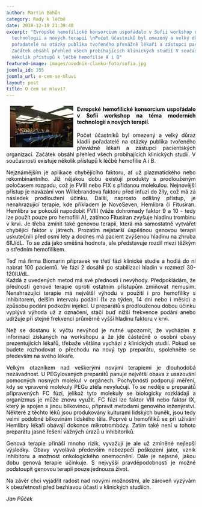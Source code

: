 ```yaml
---
author: Martin Bohůn
category: Rady k léčbě
date: 2018-12-19 21:39:48
excerpt: "Evropské hemofilické konsorcium uspořádalo v Sofii workshop na téma moderních
  technologií a nových terapií \nPočet účastníků byl omezený a velký důraz kladli
  pořadatelé na otázky publika tvořeného převážně lékaři a zástupci pacientských organizací
  Začátek obsáhl přehled všech probíhajících klinických studií V současnosti existuje
  několik přístupů k léčbě hemofilie A i B"
featured-image: images/uvodnik-clanku-foto/sofia.jpg
joomla_id: 355
joomla_url: o-cem-se-mluvi
layout: post
title: O čem se mluví?
---
```


<h4 style="text-align: justify;"><img src="images/uvodnik-clanku-foto/sofia.jpg" border="0" width="168" height="110" style="float: left; margin-left: 10px; margin-right: 10px;" /><span style="color: #000000;">Evropské hemofilické konsorcium uspořádalo v Sofii workshop na téma moderních technologií a nových terapií. </span></h4>
<p style="text-align: justify;"><span style="color: #000000;">Počet účastníků byl omezený a velký důraz kladli pořadatelé na otázky publika tvořeného převážně lékaři a zástupci pacientských organizací. Začátek obsáhl přehled všech probíhajících klinických studií. V současnosti existuje několik přístupů k léčbě hemofilie A i B.</span></p>

<p style="text-align: justify;"><span style="color: #000000;">Nejznámějším je aplikace chybějícího faktoru, ať už plazmatického nebo rekombinantního. Již nějakou dobu existují produkty s prodlouženým poločasem rozpadu, což je FVIII nebo FIX s přidanou molekulou. Nejnovější přístup je navázání von Willebrandova faktoru před infuzí do žíly, což má za následek prodloužení účinku. Další, naprosto odlišný přístup, je nenahrazující terapie, kde příkladem je NovoSeven, Hemlibra či Fitusiran. Hemlibra se pokouší napodobit FVIII (váže dohromady faktor 9 a 10 - tedy lze použít pouze pro hemofilii A), zatímco Fitusiran zvyšuje hladinu trombinu v krvi. Je třeba zmínit také genovou terapii, která má samostatně vytvářet chybějící faktor v játrech. Prozatím nejstarší úspěšnou genovou terapii uskutečnili před osmi lety a dodnes má pacient zvýšenou hladinu na zhruba 6IU/dL. To se zdá jako směšná hodnota, ale představuje rozdíl mezi těžkým a středním hemofilikem.</span></p>
<p style="text-align: justify;"><span style="color: #000000;">Teď má firma Biomarin přípravek ve třetí fázi klinické studie a hodlá do ní nabrat 100 pacientů. Ve fázi 2 dosáhli po stabilizaci hladin v rozmezí 30-120IU/dL.</span><br /><span style="color: #000000;">Každá z uvedených metod má své přednosti i nevýhody. Předpokládám, že přednosti genové terapie oproti ostatním přístupům zmiňovat nemusím. Nenahrazující terapie má největší výhodu v použití i pro hemofiliky s inhibitorem, delším intervalu podání (1x za týden, 14 dní nebo i měsíc) a způsobu podání podkožní injekcí. U preparátů s prodlouženou dobou účinku vyplývá výhoda už z označení, stačí buď nižší frekvence podání anebo udržuje při stejné frekvenci průměrně vyšší hladinu faktoru v krvi.</span></p>
<p style="text-align: justify;"><span style="color: #000000;">Než se dostanu k výčtu nevýhod je nutné upozornit, že vycházím z informací získaných na workshopu a že jde částečně o osobní obavy prezentujících lékařů, třebaže většina vychází z klinických studií. Pokud se budete rozhodovat o přechodu na nový typ preparátu, spolehněte se především na svého lékaře.</span></p>
<p style="text-align: justify;"><span style="color: #000000;">Velkým otazníkem nad veškerými novými terapiemi je dlouhodobá nezávadnost. U PEGylovaných preparátů panuje největší obava z usazování pomocných nosných molekul v orgánech. Pochybnosti podporují měření, kdy se vpravené molekuly PEGu ztěla nevylučují. To se neděje u preparátů připravených FC fúzí, jelikož tyto </span><span style="color: #000000;">molekuly se biologicky rozkládají a organizmus je může znovu využít. FC fúzí lze faktor VIII nebo faktor IX, který je spojen s jinou bílkovinou, připravit metodami genového inženýrství. Některé z těchto léků jsou produkovány kulturami lidských buněk, jsou tedy velmi podobné bílkovinám lidského těla. Poprvé u hemofiliků se při užívání Hemlibry lékaři obávají dokonce mikrotrombózy. Zatím také není u tohoto preparátu jasné řešení </span><span style="color: #000000;">vážných úrazů u inhibitoriků.</span></p>
<p style="text-align: justify;"><span style="color: #000000;">Genová terapie přináší mnoho rizik, vyvažují je ale už zmíněné nejlepší výsledky. Obavy vyvolává především nebezpečí poškození jater, vznik inhibitoru a možnost onkologického onemocnění. Dále je nejasné, jakou dobu genová terapie účinkuje. S nejvyšší pravděpodobností je možné podstoupit genovou terapii pouze jednou</span><span style="color: #000000;">za život.</span></p>
<p style="text-align: justify;"><span style="color: #000000;">Na závěr chci vyjádřit radost nad novými možnostmi, ale zároveň vyzývám k obezřetnosti před bezhlavou účastí v klinických studiích.</span></p>
<p style="text-align: justify;"><em><span style="color: #000000;">Jan Půček</span></em></p>
